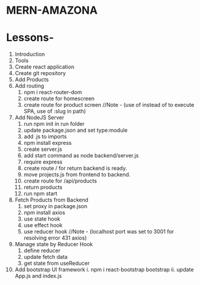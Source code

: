 # MERN-AMAZONA

# Lessons-

1. Introduction
2. Tools
3. Create react application
4. Create git repository
5. Add Products
6. Add routing
   1. npm i react-router-dom
   2. create route for homescreen
   3. create route for product screen
      //Note - (use of <Link> instead of <a> to execute SPA, use of :slug in path)
7. Add NodeJS Server
   1. run npm init in run folder
   2. update package.json and set type:module
   3. add .js to imports
   4. npm install express
   5. create server.js
   6. add start command as node backend/server.js
   7. require express
   8. create route / for return backend is ready.
   9. move projects.js from frontend to backend.
   10. create route for /api/products
   11. return products
   12. run npm start
8. Fetch Products from Backend
   1. set proxy in package.json
   2. npm install axios
   3. use state hook
   4. use effect hook
   5. use reducer hook
      //Note - (localhost port was set to 3001 for resolving error 431 axios)
9. Manage state by Reducer Hook
   1. define reducer
   2. update fetch data
   3. get state from useReducer
10. Add bootstrap UI framework
    i. npm i react-bootstrap bootstrap
    ii. update App.js and index.js
